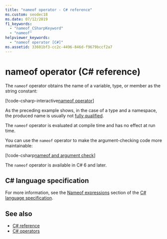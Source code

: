 ```yaml
---
title: "nameof operator - C# reference"
ms.custom: seodec18
ms.date: 07/12/2019
f1_keywords:
  - "nameof_CSharpKeyword"
  - "nameof"
helpviewer_keywords:
  - "nameof operator [C#]"
ms.assetid: 33601bf3-cc2c-4496-846d-f9679bccf2a7
---
```

# nameof operator (C# reference)

The `nameof` operator obtains the name of a variable, type, or member as the string constant:

[!code-csharp-interactive[nameof operator](~/samples/csharp/language-reference/operators/NameOfOperator.cs#Examples)]

As the preceding example shows, in the case of a type and a namespace, the produced name is usually not [fully qualified](~/_csharplang/spec/basic-concepts.md#fully-qualified-names).

The `nameof` operator is evaluated at compile time and has no effect at run time.

You can use the `nameof` operator to make the argument-checking code more maintainable:

[!code-csharp[nameof and argument check](~/samples/csharp/language-reference/operators/NameOfOperator.cs#ExceptionMessage)]

The `nameof` operator is available in C# 6 and later.

## C# language specification

For more information, see the [Nameof expressions](~/_csharplang/spec/expressions.md#nameof-expressions) section of the [C# language specification](~/_csharplang/spec/introduction.md).

## See also

- [C# reference](../index.md)
- [C# operators](index.md)
